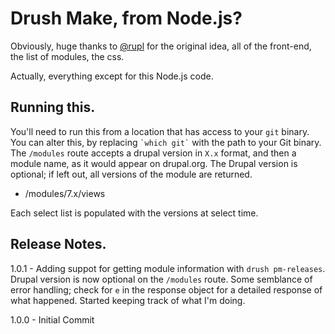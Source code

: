 # Drush Make, from Node.js?

Obviously, huge thanks to [@rupl](https://github.com/rupl) for the original idea, all of the front-end, the list of modules, the css.

Actually, everything except for this Node.js code.

## Running this.

You'll need to run this from a location that has access to your `git` binary. You can alter this, by replacing `` `which git` `` with the path to your Git binary. The `/modules` route accepts a drupal version in `X.x` format, and then a module name, as it would appear on drupal.org. The Drupal version is optional; if left out, all versions of the module are returned.

* /modules/7.x/views

Each select list is populated with the versions at select time.

## Release Notes.

1.0.1 - Adding suppot for getting module information with `drush pm-releases`. Drupal version is now optional on the `/modules` route. Some semblance of error handling; check for `e` in the response object for a detailed response of what happened. Started keeping track of what I'm doing.

1.0.0 - Initial Commit
